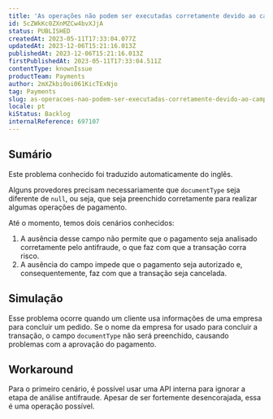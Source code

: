 ```yaml
---
title: 'As operações não podem ser executadas corretamente devido ao campo documentType nulo.'
id: 5cZWkKc0ZXnMZCw4bvXJjA
status: PUBLISHED
createdAt: 2023-05-11T17:33:04.077Z
updatedAt: 2023-12-06T15:21:16.013Z
publishedAt: 2023-12-06T15:21:16.013Z
firstPublishedAt: 2023-05-11T17:33:04.511Z
contentType: knownIssue
productTeam: Payments
author: 2mXZkbi0oi061KicTExNjo
tag: Payments
slug: as-operacoes-nao-podem-ser-executadas-corretamente-devido-ao-campo-documenttype-nulo
locale: pt
kiStatus: Backlog
internalReference: 697107
---
```


## Sumário

<div class="alert alert-info">
  <p>Este problema conhecido foi traduzido automaticamente do inglês.</p>
</div>


Alguns provedores precisam necessariamente que `documentType` seja diferente de `null`, ou seja, que seja preenchido corretamente para realizar algumas operações de pagamento.

Até o momento, temos dois cenários conhecidos:

1. A ausência desse campo não permite que o pagamento seja analisado corretamente pelo antifraude, o que faz com que a transação corra risco.
2. A ausência do campo impede que o pagamento seja autorizado e, consequentemente, faz com que a transação seja cancelada.

## Simulação


Esse problema ocorre quando um cliente usa informações de uma empresa para concluir um pedido.
Se o nome da empresa for usado para concluir a transação, o campo `documentType` não será preenchido, causando problemas com a aprovação do pagamento.



## Workaround



Para o primeiro cenário, é possível usar uma API interna para ignorar a etapa de análise antifraude.
Apesar de ser fortemente desencorajada, essa é uma operação possível.

